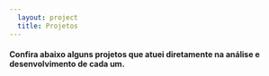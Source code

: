 ```yaml
---
  layout: project
  title: Projetos
---
```

#### Confira abaixo alguns projetos que atuei diretamente na análise e desenvolvimento de cada um.